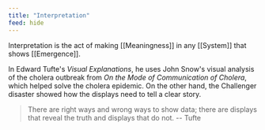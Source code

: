 ```yaml
---
title: "Interpretation"
feed: hide
---
```


Interpretation is the act of making [[Meaningness]] in any [[System]] that shows [[Emergence]]. 

In Edward Tufte's _Visual Explanations_, he uses John Snow's visual analysis of the cholera outbreak from _On the Mode of Communication of Cholera_, which helped solve the cholera epidemic. On the other hand, the Challenger disaster showed how the displays need to tell a clear story.

> There are right ways and wrong ways to show data; there are displays that reveal the truth and displays that do not. -- Tufte

